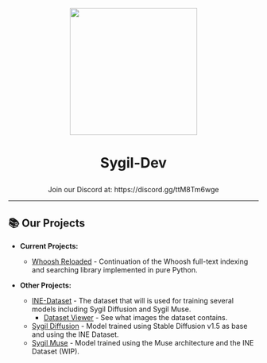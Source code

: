 <p align="center"><img src="https://avatars.githubusercontent.com/u/112985304?s=400&u=f2ae9e1d46f01f20b0b0edca672900f70b51eff2&v=4" width="256"></p>

# <p align="center">Sygil-Dev</p>

<p align="center">Join our Discord at: https://discord.gg/ttM8Tm6wge</p>

<hr>

## 📚 Our Projects 

- **Current Projects:**
  - [Whoosh Reloaded](https://github.com/Sygil-Dev/whoosh-reloaded) - Continuation of the Whoosh full-text indexing and searching library implemented in pure Python.

- **Other Projects:**
  - [INE-Dataset](https://github.com/Sygil-Dev/INE-dataset) - The dataset that will is used for training several models including Sygil Diffusion and Sygil Muse.
    - [Dataset Viewer](https://huggingface.co/spaces/Sygil/INE-dataset-explorer) - See what images the dataset contains.
  - [Sygil Diffusion](https://huggingface.co/Sygil/Sygil-Diffusion) - Model trained using Stable Diffusion v1.5 as base and using the INE Dataset.
  - [Sygil Muse](https://huggingface.co/Sygil/Sygil-Muse) - Model trained using the Muse architecture and the INE Dataset (WIP).
  
